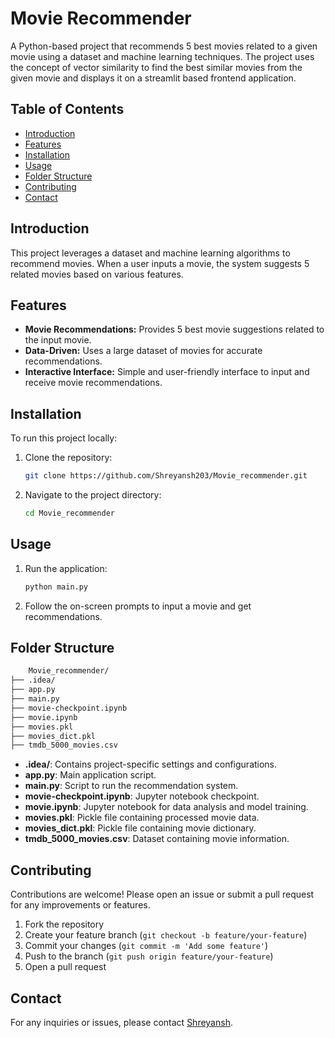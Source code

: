 # Movie Recommender

A Python-based project that recommends 5 best movies related to a given movie using a dataset and machine learning techniques. The project uses the concept of vector similarity to find the best similar movies from the given movie and displays it on a streamlit based frontend application.

## Table of Contents

- [Introduction](#introduction)
- [Features](#features)
- [Installation](#installation)
- [Usage](#usage)
- [Folder Structure](#folder-structure)
- [Contributing](#contributing)
- [Contact](#contact)

## Introduction

This project leverages a dataset and machine learning algorithms to recommend movies. When a user inputs a movie, the system suggests 5 related movies based on various features.

## Features

- **Movie Recommendations:** Provides 5 best movie suggestions related to the input movie.
- **Data-Driven:** Uses a large dataset of movies for accurate recommendations.
- **Interactive Interface:** Simple and user-friendly interface to input and receive movie recommendations.

## Installation

To run this project locally:

1. Clone the repository:
    ```sh
    git clone https://github.com/Shreyansh203/Movie_recommender.git
    ```
2. Navigate to the project directory:
    ```sh
    cd Movie_recommender
    ```
## Usage

1. Run the application:
    ```sh
    python main.py
    ```
2. Follow the on-screen prompts to input a movie and get recommendations.

## Folder Structure
```sh
    Movie_recommender/
├── .idea/
├── app.py
├── main.py
├── movie-checkpoint.ipynb
├── movie.ipynb
├── movies.pkl
├── movies_dict.pkl
├── tmdb_5000_movies.csv
```

- **.idea/**: Contains project-specific settings and configurations.
- **app.py**: Main application script.
- **main.py**: Script to run the recommendation system.
- **movie-checkpoint.ipynb**: Jupyter notebook checkpoint.
- **movie.ipynb**: Jupyter notebook for data analysis and model training.
- **movies.pkl**: Pickle file containing processed movie data.
- **movies_dict.pkl**: Pickle file containing movie dictionary.
- **tmdb_5000_movies.csv**: Dataset containing movie information.

## Contributing

Contributions are welcome! Please open an issue or submit a pull request for any improvements or features.

1. Fork the repository
2. Create your feature branch (`git checkout -b feature/your-feature`)
3. Commit your changes (`git commit -m 'Add some feature'`)
4. Push to the branch (`git push origin feature/your-feature`)
5. Open a pull request

## Contact

For any inquiries or issues, please contact [Shreyansh](https://github.com/Shreyansh203).

